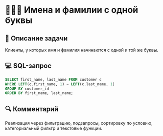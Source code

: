 # 🧑‍🤝‍🧑 Имена и фамилии с одной буквы

## 📌 Описание задачи  
Клиенты, у которых имя и фамилия начинаются с одной и той же буквы.

## 💻 SQL-запрос
```sql
SELECT first_name, last_name FROM customer c
WHERE LEFT(c.first_name, 1) = LEFT(c.last_name, 1)
GROUP BY customer_id
ORDER BY first_name, last_name;
```

## 🔍 Комментарий  
Реализация через фильтрацию, подзапросы, сортировку по условию, категориальный фильтр и текстовые функции.
